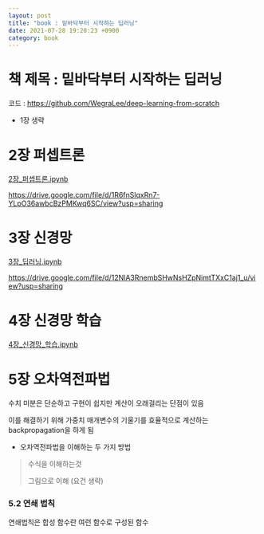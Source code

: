 ```yaml
---
layout: post
title: "book : 밑바닥부터 시작하는 딥러닝"
date: 2021-07-28 19:20:23 +0900
category: book
---
```


# 책 제목 : 밑바닥부터 시작하는 딥러닝

코드 : https://github.com/WegraLee/deep-learning-from-scratch

- 1장 생략

# 2장 퍼셉트론

 [2장_퍼셉트론.ipynb](\img\2021\밑바닥부터_시작하는_딥러닝\2장_퍼셉트론.ipynb) 

https://drive.google.com/file/d/1R6fnSlqxRn7-YLpO36awbcBzPMKwq6SC/view?usp=sharing



# 3장 신경망

 [3장_딥러닝.ipynb](\img\2021\밑바닥부터_시작하는_딥러닝\3장_딥러닝.ipynb) 

https://drive.google.com/file/d/12NlA3RnembSHwNsHZpNimtTXxC1aj1_u/view?usp=sharing



# 4장 신경망 학습

 [4장_신경망_학습.ipynb](\img\2021\밑바닥부터_시작하는_딥러닝\4장_신경망_학습.ipynb) 


# 5장 오차역전파법

수치 미분은 단순하고 구현이 쉽지만 계산이 오래걸리는 단점이 있음

이를 해결하기 위해 가중치 매개변수의 기울기를 효율적으로 계산하는 backpropagation을 하게 됨

- 오차역전파법을 이해하는 두 가지 방법

> 수식을 이해하는것
> 
> 그림으로 이해 (요건 생략)

### 5.2 연쇄 법칙

연쇄법칙은 합성 함수란 여런 함수로 구성된 함수 


